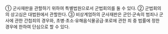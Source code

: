 ① 군사재판을 관할하기 위하여 특별법원으로서 군법회의를 둘 수 있다.
② 군법회의의 상고심은 대법원에서 관할한다.
③ 비상계엄하의 군사재판은 군인·군속의 범죄나 군사에 관한 간첩죄의 경우와, 초병·초소·유해음식물공급·포로에 관한 죄 중 법률에 정한 경우에 한하여 단심으로 할 수 있다.
